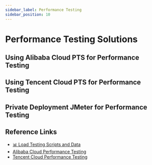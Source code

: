 ```yaml
---
sidebar_label: Performance Testing
sidebar_position: 10
---
```


# Performance Testing Solutions

## Using Alibaba Cloud PTS for Performance Testing

## Using Tencent Cloud PTS for Performance Testing

## Private Deployment JMeter for Performance Testing

## Reference Links

- [📊 Load Testing Scripts and Data](https://gitee.com/270580156/weiyu/tree/main/jmeter)
- [Alibaba Cloud Performance Testing](https://ptsnext.console.aliyun.com/?spm=5176.7946858.J_5253785160.4.5a02ed1dhApB1v#/overviewpage)
- [Tencent Cloud Performance Testing](https://console.cloud.tencent.com/monitor/pts)